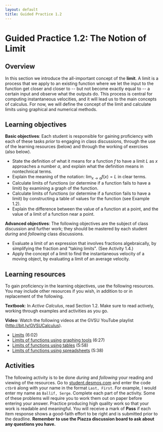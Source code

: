 ```yaml
---
layout: default
title: Guided Practice 1.2
---
```

# Guided Practice 1.2: The Notion of Limit	

## Overview

In this section we introduce the all-important concept of the **limit**. A limit is a process that we apply to an existing function where we let the input to the function get closer and closer to -- but not become exactly equal to -- a certain input and observe what the outputs do. This process is central for computing instantaneous velocities, and it will lead us to the main concepts of calculus. For now, we will define the concept of the limit and calculate limits using graphical and numerical methods. 

## Learning objectives

__Basic objectives__: Each student is responsible for gaining proficiency with each of these tasks _prior_ to engaging in class discussions, through the use of the learning resources (below) and through the working of exercises (also below). 

* State the definition of what it means for a function $f$ to have a limit $L$ as $x$ approaches a number $a$, and explain what the definition means in nontechnical terms. 
* Explain the meaning of the notation: $\displaystyle{\lim_{x \rightarrow a} f(x) = L}$ in clear terms. 
* Calculate limits of functions (or determine if a function fails to have a limit) by examining a graph of the function. 
* Calculate limits of functions (or determine if a function fails to have a limit) by constructing a table of values for the function (see Example 1.2).
* Explain the difference between the value of a function at a point, and the value of a limit of a function near a point.

__Advanced objectives__: The following objectives are the subject of class discussion and further work; they should be mastered by each student _during_ and _following_ class discussions. 

* Evaluate a limit of an expression that involves fractions algebraically, by simplifying the fraction and "taking limits". (See Activity 1.4.) 
* Apply the concept of a limit to find the instantaneous velocity of a moving object, by evaluating a limit of an average velocity. 

## Learning resources 

To gain proficiency in the learning objectives, use the following resources. You may include other resources if you wish, in addition to or in replacement of the following. 

__Textbook__: In _Active Calculus_, read Section 1.2. Make sure to read actively, working through examples and activities as you go. 

__Video__: Watch the following videos at the GVSU YouTube playlist (http://bit.ly/GVSUCalculus). 

- [Limits](http://www.youtube.com/watch?v=GZzJOAUOqLI) (6:02)
- [Limits of functions using graphing tools](http://www.youtube.com/watch?v=5TFu_sh_orM) (6:27)
- [Limits of functions using tables](http://www.youtube.com/watch?v=GdBIiRzaTAQ) (5:58) 
- [Limits of functions using spreadsheets](http://www.youtube.com/watch?v=uAepmkpG34A) (5:38)

## Activities

The following activity is to be done _during_ and _following_ your reading and viewing of the resources. Go to [student.desmos.com](https://student.desmos.com/?prepopulateCode=ctbr8) and enter the code `ctbr8` along with your name in the format `Last, First`. For example, I would enter my name as `Ballif, Serge`. Complete each part of the activity. Some of these problems will require you to work them out on paper before entering your answer. Practice producing high quality work so that your work is readable and meaningful. You will receive a mark of __Pass__ if each item response shows a good-faith effort to be right and is submitted prior to the deadline. __Remember to use the Piazza discussion board to ask about any questions you have.__
